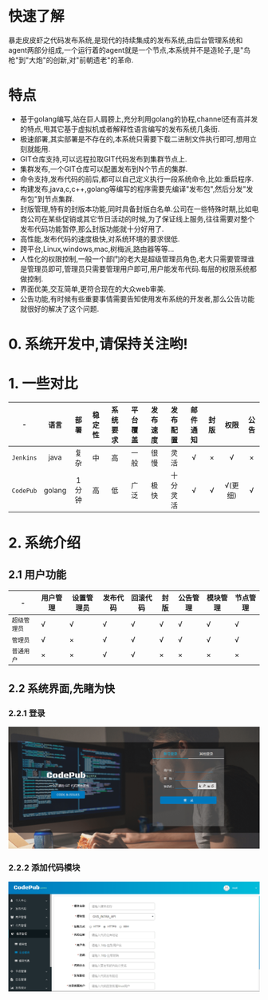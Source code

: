 # 快速了解
暴走皮皮虾之代码发布系统,是现代的持续集成的发布系统,由后台管理系统和agent两部分组成,一个运行着的agent就是一个节点,本系统并不是造轮子,是"鸟枪"到"大炮"的创新,对"前朝遗老"的革命.

# 特点
- 基于golang编写,站在巨人肩膀上,充分利用golang的协程,channel还有高并发的特点,甩其它基于虚拟机或者解释性语言编写的发布系统几条街.
- 极速部署,其实部署是不存在的,本系统只需要下载二进制文件执行即可,想用立刻就能用.
- GIT仓库支持,可以远程拉取GIT代码发布到集群节点上.
- 集群发布,一个GIT仓库可以配置发布到N个节点的集群.
- 命令支持,发布代码的前后,都可以自己定义执行一段系统命令,比如:重启程序.
- 构建发布,java,c,c++,golang等编写的程序需要先编译"发布包",然后分发"发布包"到节点集群.
- 封版管理,特有的封版本功能,同时具备封版白名单.公司在一些特殊时期,比如电商公司在某些促销或其它节日活动的时候,为了保证线上服务,往往需要对整个发布代码功能暂停,那么封版功能就十分好用了.
- 高性能,发布代码的速度极快,对系统环境的要求很低.
- 跨平台,Linux,windows,mac,树梅派,路由器等等...
- 人性化的权限控制,一般一个部门的老大是超级管理员角色,老大只需要管理谁是管理员即可,管理员只需要管理用户即可,用户能发布代码.每层的权限系统都做控制.
- 界面优美,交互简单,更符合现在的大众web审美.
- 公告功能,有时候有些重要事情需要告知使用发布系统的开发者,那么公告功能就很好的解决了这个问题.


# 0. 系统开发中,请保持关注哟!

# 1. 一些对比

| - | 语言 | 部署 | 稳定性 | 系统要求 | 平台覆盖 | 发布速度 | 发布配置 | 邮件通知 | 封版 | 权限 | 公告
| :---: | :---: | :---: | :---: | :---: | :---: | :---: | :---: | :---: | :---: | :---: | :---:
| `Jenkins` | java | 复杂 | 中 | 高 | 一般 | 很慢 | 灵活| √ | × | √ | ×
| `CodePub` | golang | 1分钟 | 高 | 低 | 广泛 | 极快 | 十分灵活 | √ | √ | √(更细) | √

# 2. 系统介绍

## 2.1 用户功能

| - | 用户管理 | 设置管理员 | 发布代码 | 回滚代码 | 封版 | 公告管理 | 模块管理 | 节点管理
| ------ | ------ | ------ | ------ | ------ | ------ | ------ | ------ | ------ 
| `超级管理员` | √ | √ | √ | √ | √ | √ | √ | √
| `管理员` | √ | × | √ | √ | √ | √ | √ | √ | √
| `普通用户` | × | × | √ | √ | × | × | × | ×

## 2.2 系统界面,先睹为快

### 2.2.1 登录
![login](/docs/guide_res/images/login.png)
### 2.2.2 添加代码模块
![login](/docs/guide_res/images/module-add.png)
